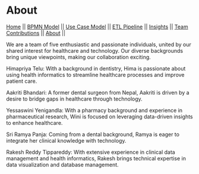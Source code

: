 # About

[Home](./index.md) ||
[BPMN Model](./bpmn.md) ||
[Use Case Model](./use_case.md) ||
[ETL Pipeline](./etl_pipeline.md) ||
[Insights](./insights.md) ||
[Team Contributions](./team_contrib.md) ||
[About](./about.md) ||


We are a team of five enthusiastic and passionate individuals, united by our shared interest  for healthcare and technology. Our diverse backgrounds bring unique viewpoints, making our collaboration exciting.

Himapriya Telu: With a background in dentistry, Hima  is passionate about using health informatics to streamline healthcare processes and improve patient care.

Aakriti Bhandari: A former dental surgeon from Nepal, Aakriti is driven by a desire to bridge gaps in healthcare through technology. 

Yessaswini Yenigandla: With a pharmacy background and experience in pharmaceutical research, Wini is focused on leveraging data-driven insights to enhance healthcare.

Sri Ramya Panja: Coming from a dental background, Ramya is eager to integrate her clinical knowledge with technology. 

Rakesh Reddy Tippareddy: With extensive experience in clinical data management and health informatics, Rakesh brings technical expertise in data visualization and database management.